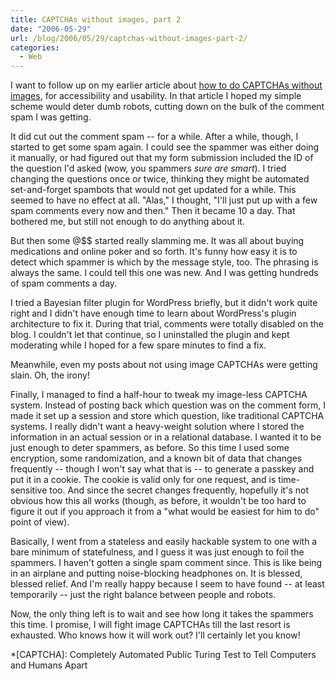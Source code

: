 ```yaml
---
title: CAPTCHAs without images, part 2
date: "2006-05-29"
url: /blog/2006/05/29/captchas-without-images-part-2/
categories:
  - Web
---
```

I want to follow up on my earlier article about [how to do CAPTCHAs without images][1], for accessibility and usability. In that article I hoped my simple scheme would deter dumb robots, cutting down on the bulk of the comment spam I was getting.

It did cut out the comment spam -- for a while. After a while, though, I started to get some spam again. I could see the spammer was either doing it manually, or had figured out that my form submission included the ID of the question I'd asked (wow, you spammers *sure are smart*). I tried changing the questions once or twice, thinking they might be automated set-and-forget spambots that would not get updated for a while. This seemed to have no effect at all. "Alas," I thought, "I'll just put up with a few spam comments every now and then." Then it became 10 a day. That bothered me, but still not enough to do anything about it.

But then some @$$ started really slamming me. It was all about buying medications and online poker and so forth. It's funny how easy it is to detect which spammer is which by the message style, too. The phrasing is always the same. I could tell this one was new. And I was getting hundreds of spam comments a day.

I tried a Bayesian filter plugin for WordPress briefly, but it didn't work quite right and I didn't have enough time to learn about WordPress's plugin architecture to fix it. During that trial, comments were totally disabled on the blog. I couldn't let that continue, so I uninstalled the plugin and kept moderating while I hoped for a few spare minutes to find a fix.

Meanwhile, even my posts about not using image CAPTCHAs were getting slain. Oh, the irony!

Finally, I managed to find a half-hour to tweak my image-less CAPTCHA system. Instead of posting back which question was on the comment form, I made it set up a session and store which question, like traditional CAPTCHA systems. I really didn't want a heavy-weight solution where I stored the information in an actual session or in a relational database. I wanted it to be just enough to deter spammers, as before. So this time I used some encryption, some randomization, and a known bit of data that changes frequently -- though I won't say what that is -- to generate a passkey and put it in a cookie. The cookie is valid only for one request, and is time-sensitive too. And since the secret changes frequently, hopefully it's not obvious how this all works (though, as before, it wouldn't be too hard to figure it out if you approach it from a "what would be easiest for him to do" point of view).

Basically, I went from a stateless and easily hackable system to one with a bare minimum of statefulness, and I guess it was just enough to foil the spammers. I haven't gotten a single spam comment since. This is like being in an airplane and putting noise-blocking headphones on. It is blessed, blessed relief. And I'm really happy because I seem to have found -- at least temporarily -- just the right balance between people and robots.

Now, the only thing left is to wait and see how long it takes the spammers this time. I promise, I will fight image CAPTCHAs till the last resort is exhausted. Who knows how it will work out? I'll certainly let you know!

 [1]: /blog/2006/01/28/captchas-done-better/

 *[CAPTCHA]: Completely Automated Public Turing Test to Tell Computers and Humans Apart
